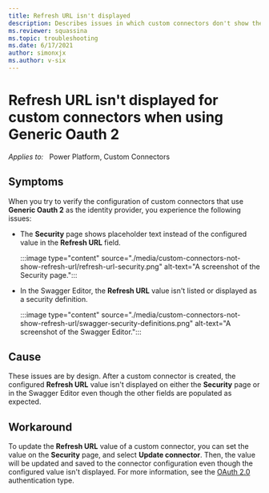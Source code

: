 ```yaml
---
title: Refresh URL isn't displayed
description: Describes issues in which custom connectors don't show the configured Refresh URL when Generic Oauth 2 is used.
ms.reviewer: squassina
ms.topic: troubleshooting
ms.date: 6/17/2021
author: simonxjx
ms.author: v-six
---
```

# Refresh URL isn't displayed for custom connectors when using Generic Oauth 2

_Applies to:_ &nbsp; Power Platform, Custom Connectors

## Symptoms

When you try to verify the configuration of custom connectors that use **Generic Oauth 2** as the identity provider, you experience the following issues:

- The **Security** page shows placeholder text instead of the configured value in the **Refresh URL** field.

    :::image type="content" source="./media/custom-connectors-not-show-refresh-url/refresh-url-security.png" alt-text="A screenshot of the Security page.":::

- In the Swagger Editor, the **Refresh URL** value isn't listed or displayed as a security definition.

    :::image type="content" source="./media/custom-connectors-not-show-refresh-url/swagger-security-definitions.png" alt-text="A screenshot of the Swagger Editor.":::

## Cause

These issues are by design. After a custom connector is created, the configured **Refresh URL** value isn't displayed on either the **Security** page or in the Swagger Editor even though the other fields are populated as expected.

## Workaround

To update the **Refresh URL** value of a custom connector, you can set the value on the **Security** page, and select **Update connector**. Then, the value will be updated and saved to the connector configuration even though the configured value isn't displayed. For more information, see the [OAuth 2.0](/connectors/custom-connectors/connection-parameters#oauth-20) authentication type.
